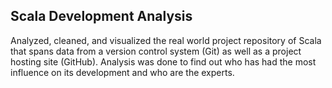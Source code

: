 ## Scala Development Analysis
 
Analyzed, cleaned, and visualized the real world project repository of Scala that spans data from a version control system (Git) as well as a project hosting site (GitHub). Analysis was done to find out who has had the most influence on its development and who are the experts.